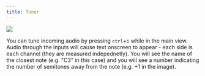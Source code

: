 ```yaml
---
title: Tuner
---
```


<img src="/static/tuner.png" class="fr">

You can tune incoming audio by pressing `ctrl`+`i` while in the main view. Audio through the inputs will cause text onscreen to appear - each side is each channel (they are measured indepednetly). You will see the name of the closest note (e.g. "C3" in this case) and you will see a number indicating the number of semitones away from the note (e.g. +1 in the image).